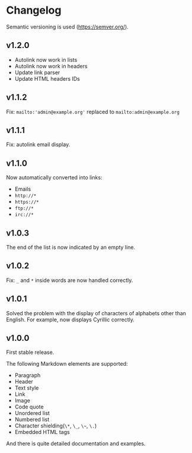 # Changelog
Semantic versioning is used (https://semver.org/).

## v1.2.0
- Autolink now work in lists
- Autolink now work in headers
- Update link parser
- Update HTML headers IDs

## v1.1.2
Fix: `mailto:'admin@example.org'` replaced to `mailto:admin@example.org`

## v1.1.1
Fix: autolink email display.

## v1.1.0
Now automatically converted into links:
- Emails
- `http://*`
- `https://*`
- `ftp://*`
- `irc://*`

## v1.0.3
The end of the list is now indicated by an empty line.

## v1.0.2
Fix: `_` and `*` inside words are now handled correctly.

## v1.0.1
Solved the problem with the display of characters of alphabets other than English.
For example, now displays Cyrillic correctly.

## v1.0.0
First stable release.

The following Markdown elements are supported:
- Paragraph
- Header
- Text style
- Link
- Image
- Code quote
- Unordered list
- Numbered list
- Character shielding(`\*`, `\_`, `\~`, `\.`)
- Embedded HTML tags

And there is quite detailed documentation and examples.
